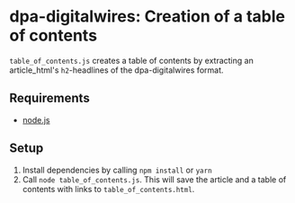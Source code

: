 # dpa-digitalwires: Creation of a table of contents

`table_of_contents.js` creates a table of contents by extracting an article_html's
`h2`-headlines of the dpa-digitalwires format.

## Requirements

* [node.js](https://nodejs.org/en/download/)

## Setup

1. Install dependencies by calling `npm install` or `yarn`
2. Call `node table_of_contents.js`. This will save the article and a table of contents with links to `table_of_contents.html`.
